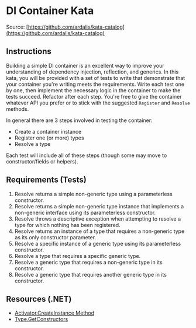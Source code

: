DI Container Kata
=================

Source: [https://github.com/ardalis/kata-catalog](https://github.com/ardalis/kata-catalog)

## Instructions

Building a simple DI container is an excellent way to improve your understanding of dependency injection, reflection, and generics. In this kata, you will be provided with a set of tests to write that demonstrate that your container you're writing meets the requirements. Write each test one by one, then implement the necessary logic in the container to make the tests succeed. Refactor after each step. You're free to give the container whatever API you prefer or to stick with the suggested `Register` and `Resolve` methods.

In general there are 3 steps involved in testing the container:

- Create a container instance
- Register one (or more) types
- Resolve a type

Each test will include all of these steps (though some may move to constructor/fields or helpers).

## Requirements (Tests)

1. Resolve returns a simple non-generic type using a parameterless constructor.
2. Resolve returns a simple non-generic type instance that implements a non-generic interface using its parameterless constructor.
3. Resolve throws a descriptive exception when attempting to resolve a type for which nothing has been registered.
4. Resolve returns an instance of a type that requires a non-generic type as its only constructor parameter.
5. Resolve a specific instance of a generic type using its parameterless constructor.
6. Resolve a type that requires a specific generic type.
7. Resolve a generic type that requires a non-generic type in its constructor.
8. Resolve a generic type that requires another generic type in its constructor.

## Resources (.NET)

- [Activator.CreateInstance Method](https://docs.microsoft.com/en-us/dotnet/api/system.activator.createinstance?view=net-5.0)
- [Type.GetConstructors](https://docs.microsoft.com/en-us/dotnet/api/system.type.getconstructors?view=net-5.0)
